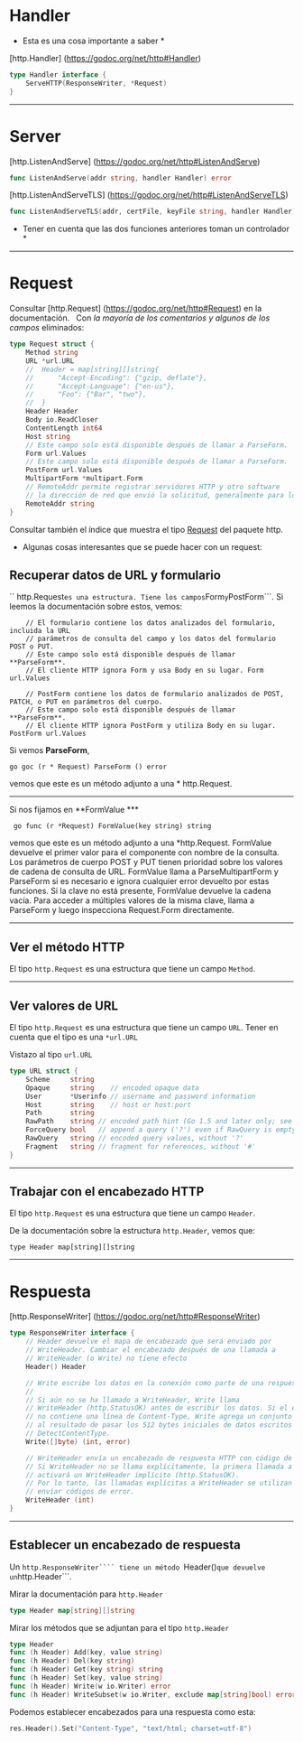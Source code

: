 # Handler

* Esta es una cosa importante a saber *

[http.Handler] (https://godoc.org/net/http#Handler)
``` Go
type Handler interface {
    ServeHTTP(ResponseWriter, *Request)
}
```

***

# Server

[http.ListenAndServe] (https://godoc.org/net/http#ListenAndServe)
``` Go
func ListenAndServe(addr string, handler Handler) error
```

[http.ListenAndServeTLS] (https://godoc.org/net/http#ListenAndServeTLS)
``` Go
func ListenAndServeTLS(addr, certFile, keyFile string, handler Handler) error
```

* Tener en cuenta que las dos funciones anteriores toman un controlador *

***

# Request

Consultar [http.Request] (https://godoc.org/net/http#Request) en la documentación.
 
Con *la mayoría de los comentarios y algunos de los campos* eliminados:

```go 
type Request struct {
    Method string
    URL *url.URL
	//	Header = map[string][]string{
	//		"Accept-Encoding": {"gzip, deflate"},
	//		"Accept-Language": {"en-us"},
	//		"Foo": {"Bar", "two"},
	//	}
    Header Header
    Body io.ReadCloser
    ContentLength int64
    Host string
    // Este campo solo está disponible después de llamar a ParseForm.
    Form url.Values
    // Este campo solo está disponible después de llamar a ParseForm.
    PostForm url.Values
    MultipartForm *multipart.Form
    // RemoteAddr permite registrar servidores HTTP y otro software
    // la dirección de red que envió la solicitud, generalmente para loggin.
    RemoteAddr string
}
```

Consultar también el índice que muestra el tipo [Request]() del paquete http.

- Algunas cosas interesantes que se puede hacer con un request:

## Recuperar datos de URL y formulario

`` http.Request``` es una estructura. Tiene los campos ```Form``` y ```PostForm```. Si leemos la documentación sobre estos, vemos:

```
    // El formulario contiene los datos analizados del formulario, incluida la URL
    // parámetros de consulta del campo y los datos del formulario POST o PUT.
    // Este campo solo está disponible después de llamar **ParseForm**.
    // El cliente HTTP ignora Form y usa Body en su lugar. Form url.Values

    // PostForm contiene los datos de formulario analizados de POST, PATCH, o PUT en parámetros del cuerpo.
    // Este campo solo está disponible después de llamar **ParseForm**.
    // El cliente HTTP ignora PostForm y utiliza Body en su lugar. PostForm url.Values

```

Si vemos **ParseForm**,

```go goc (r * Request) ParseForm () error ```

vemos que este es un método adjunto a una * http.Request.

***

Si nos fijamos en **FormValue ***

``` go func (r *Request) FormValue(key string) string```

vemos que este es un método adjunto a una *http.Request. FormValue devuelve el primer valor para el componente con nombre de la consulta. Los parámetros de cuerpo POST y PUT tienen prioridad sobre los valores de cadena de consulta de URL. FormValue llama a ParseMultipartForm y ParseForm si es necesario e ignora cualquier error devuelto por estas funciones. Si la clave no está presente, FormValue devuelve la cadena vacía. Para acceder a múltiples valores de la misma clave, llama a ParseForm y luego inspecciona Request.Form directamente.


***

## Ver el método HTTP

El tipo ```http.Request``` es una estructura que tiene un campo ```Method```.

***

## Ver valores de URL

El tipo ```http.Request``` es una estructura que tiene un campo ```URL```. Tener en cuenta que el tipo es una ```*url.URL```

Vistazo al tipo ```url.URL```

``` go
type URL struct {
    Scheme     string
    Opaque     string    // encoded opaque data
    User       *Userinfo // username and password information
    Host       string    // host or host:port
    Path       string
    RawPath    string // encoded path hint (Go 1.5 and later only; see EscapedPath method)
    ForceQuery bool   // append a query ('?') even if RawQuery is empty
    RawQuery   string // encoded query values, without '?'
    Fragment   string // fragment for references, without '#'
}
```

***

## Trabajar con el encabezado HTTP

El tipo ```http.Request``` es una estructura que tiene un campo ```Header```.

De la documentación sobre la estructura ```http.Header```, vemos que:

```
type Header map[string][]string
```

***

# Respuesta

[http.ResponseWriter] (https://godoc.org/net/http#ResponseWriter)
``` Go
type ResponseWriter interface {
    // Header devuelve el mapa de encabezado que será enviado por
    // WriteHeader. Cambiar el encabezado después de una llamada a
    // WriteHeader (o Write) no tiene efecto
    Header() Header

    // Write escribe los datos en la conexión como parte de una respuesta HTTP.
    //
    // Si aún no se ha llamado a WriteHeader, Write llama
    // WriteHeader (http.StatusOK) antes de escribir los datos. Si el encabezado
    // no contiene una línea de Content-Type, Write agrega un conjunto de Content-Type
    // al resultado de pasar los 512 bytes iniciales de datos escritos a
    // DetectContentType.
    Write([]byte) (int, error)

    // WriteHeader envía un encabezado de respuesta HTTP con código de estado.
    // Si WriteHeader no se llama explícitamente, la primera llamada a Write
    // activará un WriteHeader implícito (http.StatusOK).
    // Por lo tanto, las llamadas explícitas a WriteHeader se utilizan principalmente para
    // envíar códigos de error.
    WriteHeader (int)
}
```

***

## Establecer un encabezado de respuesta

Un ```http.ResponseWriter```` tiene un método ```Header()``` que devuelve un ```http.Header```.

Mirar la documentación para ```http.Header```

``` Go
type Header map[string][]string

```

Mirar los métodos que se adjuntan para el tipo ```http.Header```

``` go
type Header
func (h Header) Add(key, value string)
func (h Header) Del(key string)
func (h Header) Get(key string) string
func (h Header) Set(key, value string)
func (h Header) Write(w io.Writer) error
func (h Header) WriteSubset(w io.Writer, exclude map[string]bool) error
```

Podemos establecer encabezados para una respuesta como esta:

``` Go
res.Header().Set("Content-Type", "text/html; charset=utf-8")
```